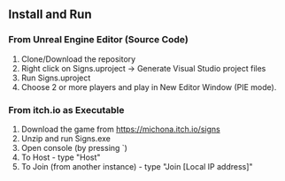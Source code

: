 ## Install and Run

### From Unreal Engine Editor (Source Code)

1. Clone/Download the repository
2. Right click on Signs.uproject -> Generate Visual Studio project files 
3. Run Signs.uproject
4. Choose 2 or more players and play in New Editor Window (PIE mode).

### From itch.io as Executable

1. Download the game from https://michona.itch.io/signs
2. Unzip and run Signs.exe
3. Open console (by pressing `)
4. To Host - type "Host"
5. To Join (from another instance) - type "Join [Local IP address]"

